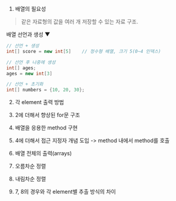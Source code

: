 1. 배열의 필요성
> 같은 자료형의 값을 여러 개 저장할 수 있는 자료 구조.

배열 선언과 생성 ▼
``` java
// 선언 + 생성
int[] score = new int[5]    // 정수형 배열, 크기 5(0~4 인덱스)

// 선언 후 나중에 생성
int[] ages;
ages = new int[3]

// 선언 + 초기화
int[] numbers = {10, 20, 30};
```

2. 각 element 출력 방법


3. 2에 더해서 향상된 for문 구조


4. 배열을 응용한 method 구현


5. 4에 더해서 접근 지정자 개념 도입 -> method 내에서 method를 호출


6. 배열 전체의 출력(arrays)


7. 오름차순 정렬


8. 내림차순 정렬


9. 7, 8의 경우와 각 element별 추출 방식의 차이

